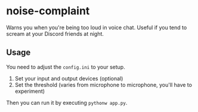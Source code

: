 # noise-complaint

Warns you when you're being too loud in voice chat.
Useful if you tend to scream at your Discord friends at night.

## Usage

You need to adjust the `config.ini` to your setup.

1. Set your input and output devices (optional)
2. Set the threshold (varies from microphone to microphone, you'll have to experiment)

Then you can run it by executing `pythonw app.py`.
